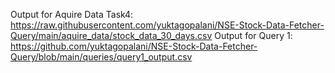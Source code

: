 Output for Aquire Data Task4: https://raw.githubusercontent.com/yuktagopalani/NSE-Stock-Data-Fetcher-Query/main/aquire_data/stock_data_30_days.csv
Output for Query 1: https://github.com/yuktagopalani/NSE-Stock-Data-Fetcher-Query/blob/main/queries/query1_output.csv

